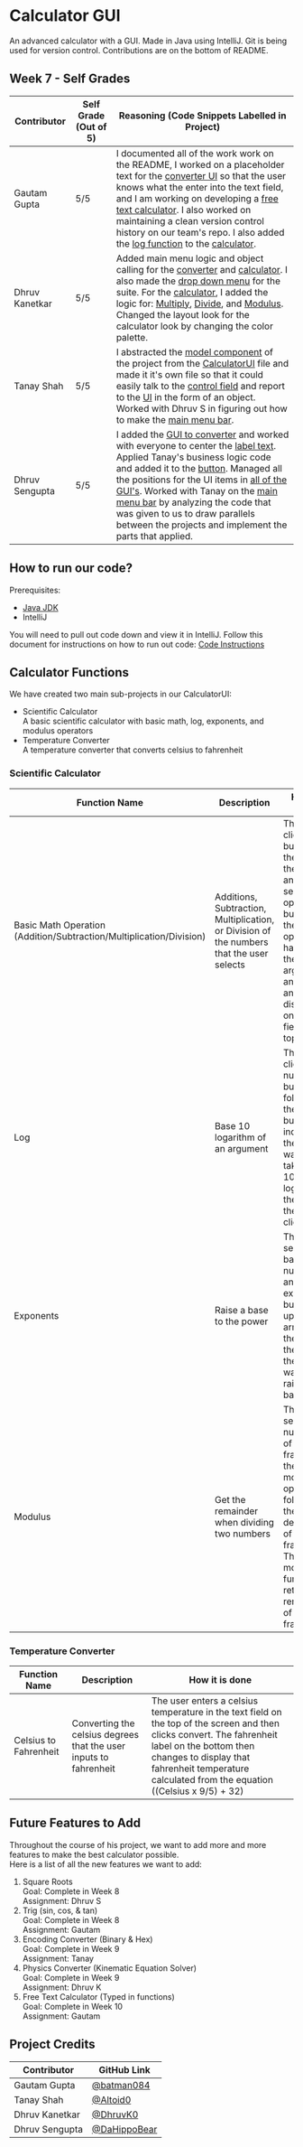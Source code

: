 # Calculator GUI
An advanced calculator with a GUI. Made in Java using IntelliJ. Git is being used for version control. Contributions are on the bottom of README.

## Week 7 - Self Grades
Contributor | Self Grade (Out of 5) | Reasoning (Code Snippets Labelled in Project)
----------- | --------------------- | ---------------------------------------------
Gautam Gupta | 5/5 | I documented all of the work work on the README, I worked on a placeholder text for the [converter UI](https://github.com/Altoid0/CalculatorUI/blob/master/src/view/ConverterUI.java) so that the user knows what the enter into the text field, and I am working on developing a [free text calculator](https://github.com/Altoid0/CalculatorUI/blob/master/src/model/FreeTextModel.java). I also worked on maintaining a clean version control history on our team's repo. I also added the [log function](https://github.com/Altoid0/CalculatorUI/blob/master/src/view/CalculatorUI.java#L437) to the [calculator](https://github.com/Altoid0/CalculatorUI/blob/master/src/view/CalculatorUI.java).
Dhruv Kanetkar | 5/5 | Added main menu logic and object calling for the [converter]((https://github.com/Altoid0/CalculatorUI/blob/master/src/view/ConverterUI.java)) and [calculator](https://github.com/Altoid0/CalculatorUI/blob/master/src/view/CalculatorUI.java). I also made the [drop down menu](https://github.com/Altoid0/CalculatorUI/blob/master/src/view/MainMenu.java#L58) for the suite. For the [calculator](https://github.com/Altoid0/CalculatorUI/blob/master/src/view/CalculatorUI.java), I added the logic for: [Multiply](https://github.com/Altoid0/CalculatorUI/blob/master/src/view/CalculatorUI.java#L343), [Divide](https://github.com/Altoid0/CalculatorUI/blob/master/src/view/CalculatorUI.java#L366), and [Modulus](https://github.com/Altoid0/CalculatorUI/blob/master/src/view/CalculatorUI.java#L389). Changed the layout look for the calculator look by changing the color palette. 
Tanay Shah | 5/5 | I abstracted the [model component](https://github.com/Altoid0/CalculatorUI/blob/master/src/model/CalculatorModel.java) of the project from the [CalculatorUI](https://github.com/Altoid0/CalculatorUI/blob/master/src/view/CalculatorUI.java) file and made it it's own file so that it could easily talk to the [control field](https://github.com/Altoid0/CalculatorUI/blob/master/src/control/MathCalc.java) and report to the [UI](https://github.com/Altoid0/CalculatorUI/blob/master/src/view/CalculatorUI.java) in the form of an object. Worked with Dhruv S in figuring out how to make the [main menu bar](https://github.com/Altoid0/CalculatorUI/blob/master/src/view/MainMenu.java). 
Dhruv Sengupta | 5/5 | I added the [GUI to converter](https://github.com/Altoid0/CalculatorUI/blob/master/src/view/ConverterUI.java) and worked with everyone to center the [label text](https://github.com/Altoid0/CalculatorUI/blob/master/src/view/ConverterUI.java#L62). Applied Tanay's business logic code and added it to the [button](https://github.com/Altoid0/CalculatorUI/blob/master/src/view/ConverterUI.java#L91). Managed all the positions for the UI items in [all of the GUI's](https://github.com/Altoid0/CalculatorUI/tree/master/src/view). Worked with Tanay on the [main menu bar](https://github.com/Altoid0/CalculatorUI/blob/master/src/view/MainMenu.java#L48) by analyzing the code that was given to us to draw parallels between the projects and implement the parts that applied.  

## How to run our code?
Prerequisites: 
- [Java JDK](https://www.oracle.com/java/technologies/javase-downloads.html)
- IntelliJ

You will need to pull out code down and view it in IntelliJ. Follow this document for instructions on how to run out code: [Code Instructions](https://docs.google.com/document/d/1yZMZCIHzIUx_sKJ-uUAaJKMJXkuuMoprFAGDZGbFyNE/edit?usp=sharing)


## Calculator Functions
We have created two main sub-projects in our CalculatorUI: 
- Scientific Calculator  
A basic scientific calculator with basic math, log, exponents, and modulus operators
- Temperature Converter  
A temperature converter that converts celsius to fahrenheit

### Scientific Calculator
Function Name | Description | How it is done
------------- | ----------- | --------------
Basic Math Operation (Addition/Subtraction/Multiplication/Division) | Additions, Subtraction, Multiplication, or Division of the numbers that the user selects | The user clicks on buttons on the GUI for the numbers and also selects an operator button on the GUI. The operator happens on the arguments and the answer is displayed on the text-field on the top.
Log | Base 10 logarithm of an argument | The user clicks on a number button followed by the log button to indicate that the user wants to take a base 10 logarithm of the number the user clicks on.
Exponents | Raise a base to the power | The user selects the base number first and then the exponent button (the upward arrow) and then selects the power the user wants to raise the base to. 
Modulus | Get the remainder when dividing two numbers | The user selects the numerator of the fraction and then the modulus operator, followed by the denominator of the fraction. The modulus function will return the remainder of the fraction. 

### Temperature Converter
Function Name | Description | How it is done
------------- | ----------- | --------------
Celsius to Fahrenheit | Converting the celsius degrees that the user inputs to fahrenheit | The user enters a celsius temperature in the text field on the top of the screen and then clicks convert. The fahrenheit label on the bottom then changes to display that fahrenheit temperature calculated from the equation ((Celsius x 9/5) + 32)

## Future Features to Add
Throughout the course of his project, we want to add more and more features to make the best calculator possible.  
Here is a list of all the new features we want to add: 
1. Square Roots  
    Goal: Complete in Week 8  
    Assignment: Dhruv S
2. Trig (sin, cos, & tan)  
    Goal: Complete in Week 8  
    Assignment: Gautam
3. Encoding Converter (Binary & Hex)  
    Goal: Complete in Week 9  
    Assignment: Tanay
4. Physics Converter (Kinematic Equation Solver)  
    Goal: Complete in Week 9  
    Assignment: Dhruv K
5. Free Text Calculator (Typed in functions)  
    Goal: Complete in Week 10  
    Assignment: Gautam

## Project Credits
Contributor | GitHub Link
----------- | -----------
Gautam Gupta | [@batman084](https://github.com/batman084)  
Tanay Shah | [@Altoid0](https://github.com/Altoid0)  
Dhruv Kanetkar | [@DhruvK0](https://github.com/DhruvK0)  
Dhruv Sengupta | [@DaHippoBear](https://github.com/DaHippoBear)  


